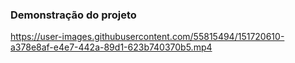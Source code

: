### Demonstração do projeto

https://user-images.githubusercontent.com/55815494/151720610-a378e8af-e4e7-442a-89d1-623b740370b5.mp4
